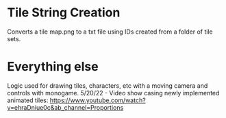 # Tile String Creation
Converts a tile map.png to a txt file using IDs created from a folder of tile sets.
# Everything else
Logic used for drawing tiles, characters, etc with a moving camera and controls with monogame.
5/20/22 - Video show casing newly implemented animated tiles: https://www.youtube.com/watch?v=ehraDniue0c&ab_channel=Proportions
